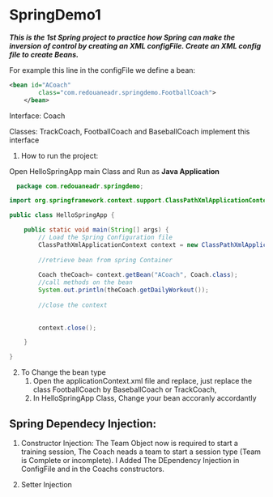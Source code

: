 # SpringDemo1
___This is the 1st Spring project to practice how Spring can make the inversion of control by creating an XML configFile.
Create an XML config file to create Beans.___ 

For example this line in the configFile we define a bean: 
```xml
<bean id="ACoach"
		class="com.redouaneadr.springdemo.FootballCoach">
	</bean>
```
Interface: Coach

Classes: TrackCoach, FootballCoach and BaseballCoach implement this interface

1. How to run the project:

Open HelloSpringApp main Class and Run as **Java Application**


```java
  package com.redouaneadr.springdemo;

import org.springframework.context.support.ClassPathXmlApplicationContext;

public class HelloSpringApp {

	public static void main(String[] args) {
		// Load the Spring Configuration file
		ClassPathXmlApplicationContext context = new ClassPathXmlApplicationContext("applicationContext.xml");
		
		//retrieve bean from spring Container
		
		Coach theCoach= context.getBean("ACoach", Coach.class);
		//call methods on the bean
		System.out.println(theCoach.getDailyWorkout());
		
		//close the context
		
		
		context.close();

	}

}
```



2. To Change the bean type
   1. Open the applicationContext.xml file and replace, just replace the class FootballCoach by BaseballCoach or TrackCoach,
   2. In HelloSpringApp Class, Change your bean accoranly accordantly


## Spring Dependecy Injection:
1. Constructor Injection: 
The Team Object now is required to start a training session, The Coach neads a team to start a session type (Team is Complete or incomplete).
I Added The DEpendency Injection in ConfigFile and in the Coachs constructors.


2. Setter Injection


